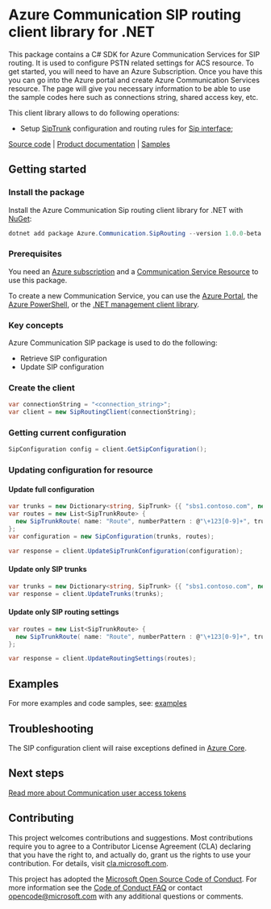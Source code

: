 # Azure Communication SIP routing client library for .NET

This package contains a C# SDK for Azure Communication Services for SIP routing. It is used to configure PSTN related settings for ACS resource.
To get started, you will need to have an Azure Subscription. Once you have this you can go into the Azure portal and create Azure Communication Services resource. The page will give you necessary information to be able to use the sample codes here such as connections string, shared access key, etc.

This client library allows to do following operations:
 - Setup [SipTrunk][telephony] configuration and routing rules for [Sip interface][sip];

[Source code][source] <!--| [Package (NuGet)][package]--> | [Product documentation][product_docs] | [Samples][source_samples]

## Getting started

### Install the package

Install the Azure Communication Sip routing client library for .NET with [NuGet][nuget]:

```Powershell
dotnet add package Azure.Communication.SipRouting --version 1.0.0-beta.1
```

### Prerequisites

You need an [Azure subscription][azure_sub] and a [Communication Service Resource][communication_resource_docs] to use this package.

To create a new Communication Service, you can use the [Azure Portal][communication_resource_create_portal], the [Azure PowerShell][communication_resource_create_power_shell], or the [.NET management client library][communication_resource_create_net].

### Key concepts
Azure Communication SIP package is used to do the following:

- Retrieve SIP configuration
- Update SIP configuration

### Create the client

```csharp
var connectionString = "<connection_string>";
var client = new SipRoutingClient(connectionString);
```

### Getting current configuration
```csharp
SipConfiguration config = client.GetSipConfiguration();
```

### Updating configuration for resource

#### Update full configuration
```csharp
var trunks = new Dictionary<string, SipTrunk> {{ "sbs1.contoso.com", new SipTrunk(1122) }};
var routes = new List<SipTrunkRoute> {
  new SipTrunkRoute( name: "Route", numberPattern : @"\+123[0-9]+", trunks : new List<string>{ "sbs1.contoso.com" })
};
var configuration = new SipConfiguration(trunks, routes);

var response = client.UpdateSipTrunkConfiguration(configuration);
```

#### Update only SIP trunks
```csharp
var trunks = new Dictionary<string, SipTrunk> {{ "sbs1.contoso.com", new SipTrunk(1122) }};
var response = client.UpdateTrunks(trunks);
```

#### Update only SIP routing settings
```csharp
var routes = new List<SipTrunkRoute> {
  new SipTrunkRoute( name: "Route", numberPattern : @"\+123[0-9]+", trunks : new List<string>{ "sbs1.contoso.com" })
};

var response = client.UpdateRoutingSettings(routes);
```

## Examples
For more examples and code samples, see: [examples][source_samples]

## Troubleshooting

The SIP configuration client will raise exceptions defined in [Azure Core][azure_core].

## Next steps

[Read more about Communication user access tokens][user_access_token]

## Contributing

This project welcomes contributions and suggestions. Most contributions require you to agree to a Contributor License Agreement (CLA) declaring that you have the right to, and actually do, grant us the rights to use your contribution. For details, visit [cla.microsoft.com][cla].

This project has adopted the [Microsoft Open Source Code of Conduct][coc]. For more information see the [Code of Conduct FAQ][coc_faq] or contact [opencode@microsoft.com][coc_contact] with any additional questions or comments.

<!-- LINKS -->
[azure_core]: https://github.com/Azure/azure-sdk-for-python/blob/master/sdk/core/azure-core/README.md
[azure_sub]: https://azure.microsoft.com/free/
[azure_portal]: https://portal.azure.com
[cla]: https://cla.microsoft.com
[coc]: https://opensource.microsoft.com/codeofconduct/
[coc_faq]: https://opensource.microsoft.com/codeofconduct/faq/
[coc_contact]: mailto:opencode@microsoft.com
[product_docs]: https://docs.microsoft.com/azure/communication-services/overview
[nuget]: https://www.nuget.org/
[communication_resource_docs]: https://docs.microsoft.com/azure/communication-services/quickstarts/create-communication-resource?tabs=windows&pivots=platform-azp
[communication_resource_create_portal]: https://docs.microsoft.com/azure/communication-services/quickstarts/create-communication-resource?tabs=windows&pivots=platform-azp
[communication_resource_create_power_shell]: https://docs.microsoft.com/powershell/module/az.communication/new-azcommunicationservice
[communication_resource_create_net]: https://docs.microsoft.com/azure/communication-services/quickstarts/create-communication-resource?tabs=windows&pivots=platform-net
[user_access_token]:https://github.com/Azure/azure-sdk-for-net/blob/master/sdk/communication/Azure.Communication.Identity/README.md
[source]:https://github.com/Azure/azure-sdk-for-net/tree/main/sdk/communication/Azure.Communication.SipRouting
[source_samples]:https://github.com/Azure/azure-sdk-for-net/tree/main/sdk/communication/Azure.Communication.SipRouting/samples
[telephony]: https://docs.microsoft.com/azure/communication-services/concepts/telephony-sms/telephony-concept
[sip]: https://docs.microsoft.com/azure/communication-services/concepts/telephony-sms/sip-interface-infrastructure
